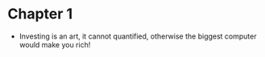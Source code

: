 # Chapter 1 

- Investing is an art, it cannot quantified, otherwise the biggest computer would make you rich!
